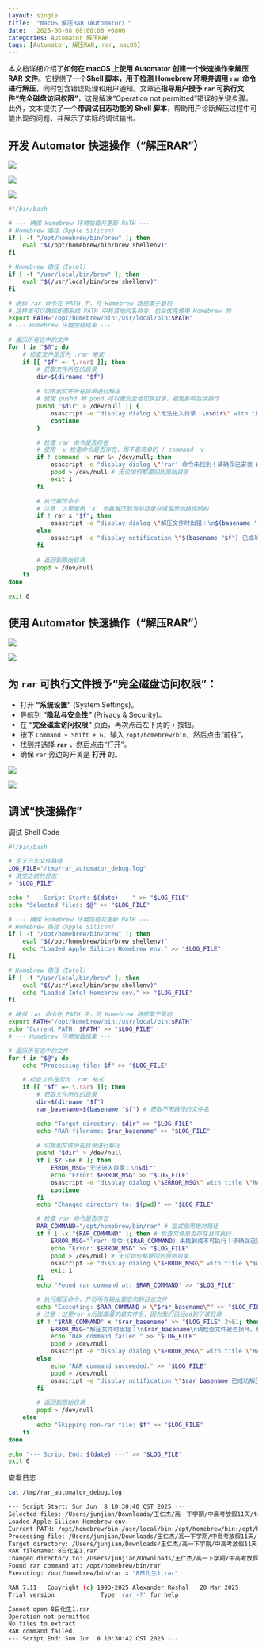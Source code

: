```yaml
---
layout: single
title:  "macOS 解压RAR（Automator）"
date:   2025-06-08 08:00:00 +0800
categories: Automator 解压RAR
tags: [Automator, 解压RAR, rar, macOS]
---
```


本文档详细介绍了**如何在 macOS 上使用 Automator 创建一个快速操作来解压 RAR 文件**。它提供了一个**Shell 脚本，用于检测 Homebrew 环境并调用 `rar` 命令进行解压**，同时包含错误处理和用户通知。文章还**指导用户授予 `rar` 可执行文件“完全磁盘访问权限”**，这是解决“Operation not permitted”错误的关键步骤。此外，文本提供了一个**带调试日志功能的 Shell 脚本**，帮助用户诊断解压过程中可能出现的问题，并展示了实际的调试输出。

<!--more-->

## 开发 Automator 快速操作（“解压RAR”）

![](/images/2025/Automator/Automator.jpeg)

![](/images/2025/Automator/AutomatorQuickOperation.jpeg)

![](/images/2025/Automator-UnRAR/Unrar-Shell-Code.jpeg)

```bash
#!/bin/bash

# --- 确保 Homebrew 环境加载并更新 PATH ---
# Homebrew 路径（Apple Silicon）
if [ -f "/opt/homebrew/bin/brew" ]; then
    eval "$(/opt/homebrew/bin/brew shellenv)"
fi

# Homebrew 路径（Intel）
if [ -f "/usr/local/bin/brew" ]; then
    eval "$(/usr/local/bin/brew shellenv)"
fi

# 确保 rar 命令在 PATH 中，将 Homebrew 路径置于最前
# 这样做可以确保即使系统 PATH 中有其他同名命令，也会优先使用 Homebrew 的
export PATH="/opt/homebrew/bin:/usr/local/bin:$PATH"
# --- Homebrew 环境加载结束 ---

# 遍历所有选中的文件
for f in "$@"; do
    # 检查文件是否为 .rar 格式
    if [[ "$f" =~ \.rar$ ]]; then
        # 获取文件所在的目录
        dir=$(dirname "$f")
        
        # 切换到文件所在目录进行解压
        # 使用 pushd 和 popd 可以更安全地切换目录，避免影响后续操作
        pushd "$dir" > /dev/null || {
            osascript -e "display dialog \"无法进入目录：\n$dir\" with title \"RAR 解压错误\" buttons {\"好的\"} default button \"好的\" with icon stop"
            continue
        }

        # 检查 rar 命令是否存在
        # 使用 -v 检查命令是否存在，而不是简单的 ! command -v
        if ! command -v rar &> /dev/null; then
            osascript -e "display dialog \"'rar' 命令未找到！请确保已安装 WinRAR 或使用 Homebrew 安装 unrar：\n\n1. 打开终端\n2. 运行: brew install unrar\" with title \"软件依赖错误\" buttons {\"好的\"} default button \"好的\" with icon stop"
            popd > /dev/null # 无论如何都要回到原始目录
            exit 1
        fi

        # 执行解压命令
        # 注意：这里使用 'x' 参数解压到当前目录并保留原始路径结构
        if ! rar x "$f"; then
            osascript -e "display dialog \"解压文件时出错：\n$(basename "$f")\n请检查文件是否损坏或权限。\" with title \"RAR 解压错误\" buttons {\"好的\"} default button \"好的\" with icon stop"
        else
            osascript -e "display notification \"$(basename "$f") 已成功解压！\" with title \"RAR 解压完成\""
        fi
        
        # 返回到原始目录
        popd > /dev/null
    fi
done

exit 0
```


## 使用 Automator 快速操作（“解压RAR”）

![](/images/2025/Automator-UnRAR/Unrar-Using.png)

![](/images/2025/Automator-UnRAR/Unrar-Done.png)


##  **为 `rar` 可执行文件授予“完全磁盘访问权限”：**
- 打开 **“系统设置”** (System Settings)。
- 导航到 **“隐私与安全性”** (Privacy & Security)。
- 在 **“完全磁盘访问权限”** 页面，再次点击左下角的 `+` 按钮。
- 按下 `Command + Shift + G`，输入 `/opt/homebrew/bin`，然后点击“前往”。
- 找到并选择 **`rar`** ，然后点击“打开”。
- 确保 `rar` 旁边的开关是 **打开** 的。

![](/images/2025/Automator-UnRAR/Privacy-and-Security.png)

![](/images/2025/Automator-UnRAR/Privacy-and-Security_Full-disk-access-permission_rar.png)


## 调试“快速操作”

调试 Shell Code

```bash
#!/bin/bash

# 定义日志文件路径
LOG_FILE="/tmp/rar_automator_debug.log"
# 清空之前的日志
> "$LOG_FILE"

echo "--- Script Start: $(date) ---" >> "$LOG_FILE"
echo "Selected files: $@" >> "$LOG_FILE"

# --- 确保 Homebrew 环境加载并更新 PATH ---
# Homebrew 路径（Apple Silicon）
if [ -f "/opt/homebrew/bin/brew" ]; then
    eval "$(/opt/homebrew/bin/brew shellenv)"
    echo "Loaded Apple Silicon Homebrew env." >> "$LOG_FILE"
fi

# Homebrew 路径（Intel）
if [ -f "/usr/local/bin/brew" ]; then
    eval "$(/usr/local/bin/brew shellenv)"
    echo "Loaded Intel Homebrew env." >> "$LOG_FILE"
fi

# 确保 rar 命令在 PATH 中，将 Homebrew 路径置于最前
export PATH="/opt/homebrew/bin:/usr/local/bin:$PATH"
echo "Current PATH: $PATH" >> "$LOG_FILE"
# --- Homebrew 环境加载结束 ---

# 遍历所有选中的文件
for f in "$@"; do
    echo "Processing file: $f" >> "$LOG_FILE"

    # 检查文件是否为 .rar 格式
    if [[ "$f" =~ \.rar$ ]]; then
        # 获取文件所在的目录
        dir=$(dirname "$f")
        rar_basename=$(basename "$f") # 获取不带路径的文件名

        echo "Target directory: $dir" >> "$LOG_FILE"
        echo "RAR filename: $rar_basename" >> "$LOG_FILE"
        
        # 切换到文件所在目录进行解压
        pushd "$dir" > /dev/null
        if [ $? -ne 0 ]; then
            ERROR_MSG="无法进入目录：\n$dir"
            echo "Error: $ERROR_MSG" >> "$LOG_FILE"
            osascript -e "display dialog \"$ERROR_MSG\" with title \"RAR 解压错误\" buttons {\"好的\"} default button \"好的\" with icon stop"
            continue
        fi
        echo "Changed directory to: $(pwd)" >> "$LOG_FILE"

        # 检查 rar 命令是否存在
        RAR_COMMAND="/opt/homebrew/bin/rar" # 显式使用绝对路径
        if ! [ -x "$RAR_COMMAND" ]; then # 检查文件是否存在且可执行
            ERROR_MSG="'rar' 命令 ($RAR_COMMAND) 未找到或不可执行！请确保已安装 WinRAR 或使用 Homebrew 安装 unrar：\n\n1. 打开终端\n2. 运行: brew install unrar"
            echo "Error: $ERROR_MSG" >> "$LOG_FILE"
            popd > /dev/null # 无论如何都要回到原始目录
            osascript -e "display dialog \"$ERROR_MSG\" with title \"软件依赖错误\" buttons {\"好的\"} default button \"好的\" with icon stop"
            exit 1
        fi
        echo "Found rar command at: $RAR_COMMAND" >> "$LOG_FILE"

        # 执行解压命令，并将所有输出重定向到日志文件
        echo "Executing: $RAR_COMMAND x \"$rar_basename\"" >> "$LOG_FILE"
        # 注意：这里rar x后面跟着的是文件名，因为我们已经cd到了该目录
        if ! "$RAR_COMMAND" x "$rar_basename" >> "$LOG_FILE" 2>&1; then
            ERROR_MSG="解压文件时出错：\n$rar_basename\n请检查文件是否损坏、权限或rar命令的详细错误信息（请查看 $LOG_FILE）。"
            echo "RAR command failed." >> "$LOG_FILE"
            popd > /dev/null
            osascript -e "display dialog \"$ERROR_MSG\" with title \"RAR 解压错误\" buttons {\"好的\"} default button \"好的\" with icon stop"
        else
            echo "RAR command succeeded." >> "$LOG_FILE"
            popd > /dev/null
            osascript -e "display notification \"$rar_basename 已成功解压！\" with title \"RAR 解压完成\""
        fi
        
        # 返回到原始目录
        popd > /dev/null
    else
        echo "Skipping non-rar file: $f" >> "$LOG_FILE"
    fi
done

echo "--- Script End: $(date) ---" >> "$LOG_FILE"
exit 0
```

查看日志

```bash
cat /tmp/rar_automator_debug.log
```

```bash
--- Script Start: Sun Jun  8 10:30:40 CST 2025 ---
Selected files: /Users/junjian/Downloads/王仁杰/高一下学期/中高考放假11天/tmp/8日化生1.rar
Loaded Apple Silicon Homebrew env.
Current PATH: /opt/homebrew/bin:/usr/local/bin:/opt/homebrew/bin:/opt/homebrew/sbin:/Users/junjian/.cargo/bin:/usr/bin:/bin:/usr/sbin:/sbin
Processing file: /Users/junjian/Downloads/王仁杰/高一下学期/中高考放假11天/tmp/8日化生1.rar
Target directory: /Users/junjian/Downloads/王仁杰/高一下学期/中高考放假11天/tmp
RAR filename: 8日化生1.rar
Changed directory to: /Users/junjian/Downloads/王仁杰/高一下学期/中高考放假11天/tmp
Found rar command at: /opt/homebrew/bin/rar
Executing: /opt/homebrew/bin/rar x "8日化生1.rar"

RAR 7.11   Copyright (c) 1993-2025 Alexander Roshal   20 Mar 2025
Trial version             Type 'rar -?' for help

Cannot open 8日化生1.rar
Operation not permitted
No files to extract
RAR command failed.
--- Script End: Sun Jun  8 10:30:42 CST 2025 ---
```
